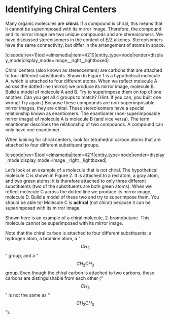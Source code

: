 # Identifying Chiral Centers

Many organic molecules are **chiral**. If a compound is chiral, this means that it cannot be superimposed with its mirror image. Therefore, the compound and its mirror image are two unique compounds and are stereoisomers. We have discussed stereoisomers in the context of E/Z alkenes. Stereoisomers have the same connectivity, but differ in the arrangement of atoms in space.

[ciscode|rev=1|tool=elmsmedia|item=4210|entity_type=node|render=display_mode|display_mode=image__right__lightboxed]

Chiral centers (also known as stereocenters) are carbons that are attached to four different substituents. Shown In Figure 1 is a hypothetical molecule A, which is attached to four different atoms. When we reflect molecule A across the dotted line (mirror) we produce its mirror image, molecule B. Build a model of molecule A and B. Try to superimpose them on top of one another. Can you get all 4 groups to match? (Hint: If you can, you built one wrong! Try again.) Because these compounds are non-superimposable mirror images, they are chiral. These stereoisomers have a special relationship known as enantiomers. The enantiomer (non-superimposable mirror image) of molecule A is molecule B (and vice versa). The term enantiomer describes the relationship of two compounds. A compound can only have one enantiomer.

When looking for chiral centers, look for tetrahedral carbon atoms that are attached to four different substituent groups.

[ciscode|rev=1|tool=elmsmedia|item=4211|entity_type=node|render=display_mode|display_mode=image__right__lightboxed]

Let’s look at an example of a molecule that is not chiral. The hypothetical molecule C is shown in Figure 2. It is attached to a red atom, a gray atom, and two green atoms; it is therefore attached to only three different substituents (two of the substituents are both green atoms). When we reflect molecule C across the dotted line we produce its mirror image, molecule D. Build a model of these two and try to superimpose them. You should be able to! Molecule C is **achiral** (not chiral) because it can be superimposed with its mirror image.

Shown here is an example of a chiral molecule, 2-bromobutane. This molecule cannot be superimposed with its mirror image.

Note that the chiral carbon is attached to four different substituents: a hydrogen atom, a bromine atom, a “$$CH_3$$” group, and a “$$CH_2CH_3$$ group. Even though the chiral carbon is attached to two carbons, these carbons are distinguishable from each other (“$$CH_3$$” is not the same as “$$CH_2CH_3$$”).


